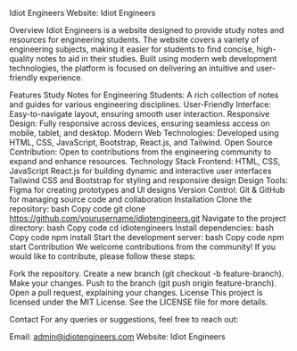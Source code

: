 Idiot Engineers
Website: Idiot Engineers

Overview
Idiot Engineers is a website designed to provide study notes and resources for engineering students. The website covers a variety of engineering subjects, making it easier for students to find concise, high-quality notes to aid in their studies. Built using modern web development technologies, the platform is focused on delivering an intuitive and user-friendly experience.

Features
Study Notes for Engineering Students: A rich collection of notes and guides for various engineering disciplines.
User-Friendly Interface: Easy-to-navigate layout, ensuring smooth user interaction.
Responsive Design: Fully responsive across devices, ensuring seamless access on mobile, tablet, and desktop.
Modern Web Technologies: Developed using HTML, CSS, JavaScript, Bootstrap, React.js, and Tailwind.
Open Source Contribution: Open to contributions from the engineering community to expand and enhance resources.
Technology Stack
Frontend:
HTML, CSS, JavaScript
React.js for building dynamic and interactive user interfaces
Tailwind CSS and Bootstrap for styling and responsive design
Design Tools: Figma for creating prototypes and UI designs
Version Control: Git & GitHub for managing source code and collaboration
Installation
Clone the repository:
bash
Copy code
git clone https://github.com/yourusername/idiotengineers.git
Navigate to the project directory:
bash
Copy code
cd idiotengineers
Install dependencies:
bash
Copy code
npm install
Start the development server:
bash
Copy code
npm start
Contribution
We welcome contributions from the community! If you would like to contribute, please follow these steps:

Fork the repository.
Create a new branch (git checkout -b feature-branch).
Make your changes.
Push to the branch (git push origin feature-branch).
Open a pull request, explaining your changes.
License
This project is licensed under the MIT License. See the LICENSE file for more details.

Contact
For any queries or suggestions, feel free to reach out:

Email: admin@idiotengineers.com
Website: Idiot Engineers
